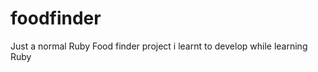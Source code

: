 foodfinder
==========

Just a normal Ruby Food finder project i learnt to develop while learning Ruby
